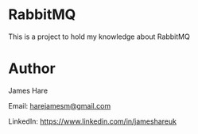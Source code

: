 # RabbitMQ
This is a project to hold my knowledge about RabbitMQ

# Author
James Hare

Email: harejamesm@gmail.com

LinkedIn: https://www.linkedin.com/in/jameshareuk
